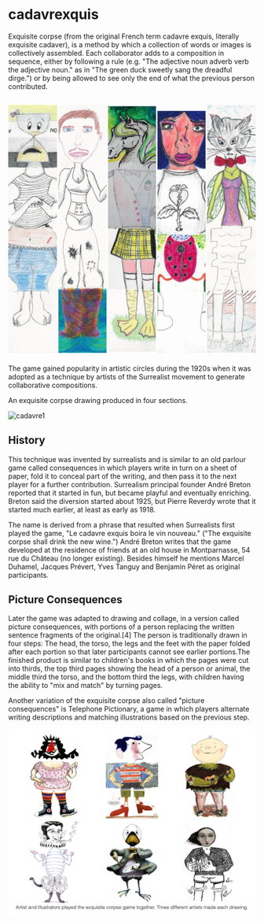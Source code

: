 # cadavrexquis
Exquisite corpse (from the original French term cadavre exquis, literally exquisite cadaver), is a method by which a collection of words or images is collectively assembled. Each collaborator adds to a composition in sequence, either by following a rule (e.g. "The adjective noun adverb verb the adjective noun." as in "The green duck sweetly sang the dreadful dirge.") or by being allowed to see only the end of what the previous person contributed. 

![cadavre.jpg](/cadavre.jpg)
---
The game gained popularity in artistic circles during the 1920s when it was adopted as a technique by artists of the Surrealist movement to generate collaborative compositions.

An exquisite corpse drawing produced in four sections.

![cadavre1](https://2.bp.blogspot.com/-aJkIGa-eiWY/VzFUWlePSYI/AAAAAAAAxN4/eBMCJx6Q0AgYXDDWw3oJ31sek4SaG0NNACLcB/s1600/Chris%2BBuzelli.jpg)

## History

This technique was invented by surrealists and is similar to an old parlour game called consequences in which players write in turn on a sheet of paper, fold it to conceal part of the writing, and then pass it to the next player for a further contribution. Surrealism principal founder André Breton reported that it started in fun, but became playful and eventually enriching. Breton said the diversion started about 1925, but Pierre Reverdy wrote that it started much earlier, at least as early as 1918.

The name is derived from a phrase that resulted when Surrealists first played the game, "Le cadavre exquis boira le vin nouveau." ("The exquisite corpse shall drink the new wine.") André Breton writes that the game developed at the residence of friends at an old house in Montparnasse, 54 rue du Château (no longer existing). Besides himself he mentions Marcel Duhamel, Jacques Prévert, Yves Tanguy and Benjamin Péret as original participants.

## Picture Consequences

Later the game was adapted to drawing and collage, in a version called picture consequences, with portions of a person replacing the written sentence fragments of the original.[4] The person is traditionally drawn in four steps: The head, the torso, the legs and the feet with the paper folded after each portion so that later participants cannot see earlier portions.The finished product is similar to children's books in which the pages were cut into thirds, the top third pages showing the head of a person or animal, the middle third the torso, and the bottom third the legs, with children having the ability to "mix and match" by turning pages.

Another variation of the exquisite corpse also called "picture consequences" is Telephone Pictionary, a game in which players alternate writing descriptions and matching illustrations based on the previous step.

![exquisite-corpse.jpeg](/exquisite-corpse.jpeg)



